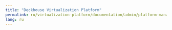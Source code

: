 ```yaml
---
title: "Deckhouse Virtualization Platform"
permalink: ru/virtualization-platform/documentation/admin/platform-managment/storage-management.html
lang: ru
---
```

